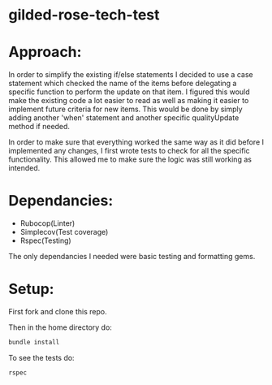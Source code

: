 # gilded-rose-tech-test

# Approach:

In order to simplify the existing if/else statements I decided to use a case statement which checked the name of the items before delegating a specific function to perform the update on that item. I figured this would make the existing code a lot easier to read as well as making it easier to implement future criteria for new items. This would be done by simply adding another 'when' statement and another specific qualityUpdate method if needed.

In order to make sure that everything worked the same way as it did before I implemented any changes, I first wrote tests to check for all the specific functionality. This allowed me to make sure the logic was still working as intended.

# Dependancies:

- Rubocop(Linter)
- Simplecov(Test coverage)
- Rspec(Testing)

The only dependancies I needed were basic testing and formatting gems.

# Setup:

First fork and clone this repo.

Then in the home directory do:

```bash
bundle install
```

To see the tests do:

```bash
rspec
```

